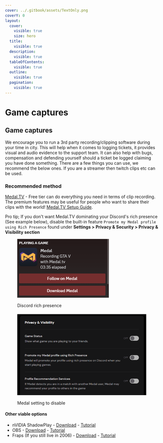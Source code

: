 ```yaml
---
cover: ../.gitbook/assets/TextOnly.png
coverY: 0
layout:
  cover:
    visible: true
    size: hero
  title:
    visible: true
  description:
    visible: true
  tableOfContents:
    visible: true
  outline:
    visible: true
  pagination:
    visible: true
---
```


# Game captures

## Game captures

We encourage you to run a 3rd party recording/clipping software during your time in city. This will help when it comes to logging tickets, it provides visual and audio evidence to the support team. It can also help with bugs, compensation and defending yourself should a ticket be logged claiming you have done something. There are a few things you can use, we recommend the below ones. If you are a streamer then twitch clips etc can be used.

### Recommended method

[Medal.TV](https://medal.tv) - Free tier can do everything you need in terms of clip recording. The premium features may be useful for people who want to share their clips with the world! [Medal.TV Setup Guide](https://www.youtube.com/watch?v=1txLem-mXNE).

Pro tip; If you don't want Medal.TV dominating your Discord's rich presence (See example below), disable the built-in feature `Promote my Medal profile using Rich Presence` found under **Settings > Privacy & Security > Privacy & Visibility section**

<figure><img src="../.gitbook/assets/medal-presence (1).png" alt=""><figcaption><p>Discord rich presence</p></figcaption></figure>

####

<figure><img src="../.gitbook/assets/medal-settings (1).png" alt=""><figcaption><p>Medal setting to disable</p></figcaption></figure>

#### Other viable options

* nVIDIA ShadowPlay - [Download](https://www.nvidia.com/en-gb/geforce/geforce-experience/shadowplay/#download) - [Tutorial](https://www.youtube.com/watch?v=odwoUUwq8kk)
* OBS - [Download](https://obsproject.com) - [Tutorial](https://www.youtube.com/watch?v=n3mMIs24CnM)
* Fraps (If you still live in 2006) - [Download](https://fraps.com/) - [Tutorial](https://www.youtube.com/watch?v=IFjssldh5wY)





